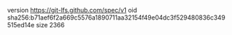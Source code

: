 version https://git-lfs.github.com/spec/v1
oid sha256:b71aef6f2a669c5576a1890711aa32154f49e04dc3f529480836c349515ed14e
size 2366
